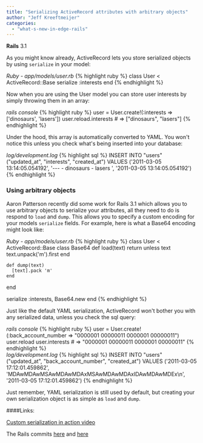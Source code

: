 ```yaml
---
title: "Serializing ActiveRecord attributes with arbitrary objects"
author: "Jeff Kreeftmeijer"
categories:
  - "what-s-new-in-edge-rails"
---
```


<span class="version">**Rails** 3.1</span>

As you might know already, ActiveRecord lets you store serialized objects by using `serialize` in your model:

<div class="code_window">
<em>Ruby - app/models/user.rb</em>
{% highlight ruby %}
  class User < ActiveRecord::Base
    serialize :interests
  end
{% endhighlight %}
</div>

Now when you are using the User model you can store user interests by simply throwing them in an array:

<div class="code_window">
<em>rails console</em>
{% highlight ruby %}
user = User.create!(:interests => ['dinosaurs', 'lasers'])
user.reload.interests # => ["dinosaurs", "lasers"]
{% endhighlight %}
</div>

Under the hood, this array is automatically converted to YAML. You won't notice this unless you check what's being inserted into your database:

<div class="code_window">
<em>log/development.log</em>
{% highlight sql %}
INSERT INTO "users" ("updated_at", "interests", "created_at") VALUES ('2011-03-05 13:14:05.054192', '---
- dinosaurs
- lasers
', '2011-03-05 13:14:05.054192')
{% endhighlight %}
</div>

### Using arbitrary objects

Aaron Patterson recently did some work for Rails 3.1 which allows you to use arbitrary objects to serialize your attributes, all they need to do is respond to `load` and `dump`. This allows you to specify a custom encoding for your models `serialize` fields. For example, here is what a Base64 encoding might look like:

<div class="code_window">
<em>Ruby - app/models/user.rb</em>
{% highlight ruby %}
class User < ActiveRecord::Base
  class Base64
    def load(text)
      return unless text
      text.unpack('m').first
    end

    def dump(text)
      [text].pack 'm'
    end
  end

  serialize :interests, Base64.new
end
{% endhighlight %}
</div>

Just like the default YAML serialization, ActiveRecord won't bother you with any serialized data, unless you check the sql query:

<div class="code_window">
<em>rails console</em>
{% highlight ruby %}
user = User.create!(:back_account_number => "0000001 00000011 0000001 00000011")
user.reload
user.interests # => "0000001 00000011 0000001 00000011"
{% endhighlight %}
</div>

<div class="code_window">
<em>log/development.log</em>
{% highlight sql %}
INSERT INTO "users" ("updated_at", "back_account_number", "created_at") VALUES ('2011-03-05 17:12:01.459862', 'MDAwMDAwMSAwMDAwMDAxMSAwMDAwMDAxIDAwMDAwMDEx\n', '2011-03-05 17:12:01.459862')
{% endhighlight %}
</div>

Just remember, YAML serialization is still used by default, but creating your own serialization object is as simple as `load` and `dump`.

####Links:

[Custom serialization in action video](http://www.youtube.com/watch?v=7cco1jxori8)

The Rails commits [here](https://github.com/rails/rails/commit/3cc2b77dc1cb4c1e5cfac68c7828e35a27415e0d) and [here](https://github.com/rails/rails/commit/ebe485fd8ec80a1a9b86516bc6f74bc5bbba3476)

